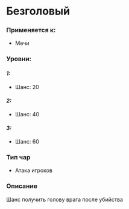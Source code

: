 # Безголовый

### Применяется к:

* Мечи

### Уровни:&#x20;

#### _1:_

* &#x20;Шанс: 20&#x20;

#### _2:_

* &#x20;Шанс: 40

#### _3:_

* &#x20;Шанс: 60

### Тип чар&#x20;

* Атака игроков

### Описание

Шанс получить голову врага после убийства
